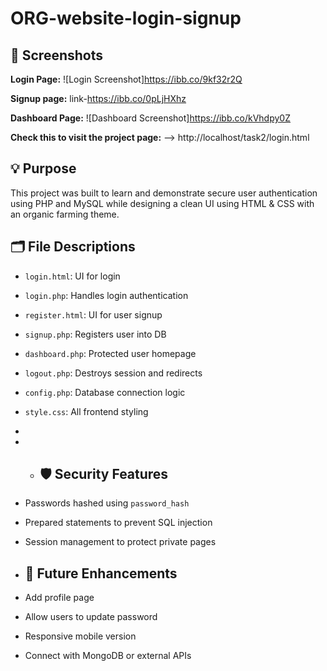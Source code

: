 # ORG-website-login-signup
## 📸 Screenshots

**Login Page:**
![Login Screenshot]https://ibb.co/9kf32r2Q

**Signup page:**
link-https://ibb.co/0pLjHXhz

**Dashboard Page:**
![Dashboard Screenshot]https://ibb.co/kVhdpy0Z

**Check this to visit the project page:** --> http://localhost/task2/login.html

## 💡 Purpose
This project was built to learn and demonstrate secure user authentication using PHP and MySQL while designing a clean UI using HTML & CSS with an organic farming theme.

## 🗂️ File Descriptions
- `login.html`: UI for login
- `login.php`: Handles login authentication
- `register.html`: UI for user signup
- `signup.php`: Registers user into DB
- `dashboard.php`: Protected user homepage
- `logout.php`: Destroys session and redirects
- `config.php`: Database connection logic
- `style.css`: All frontend styling
-
- - ## 🛡️ Security Features
- Passwords hashed using `password_hash`
- Prepared statements to prevent SQL injection
- Session management to protect private pages

- ## 🎯 Future Enhancements
- Add profile page
- Allow users to update password
- Responsive mobile version
- Connect with MongoDB or external APIs




